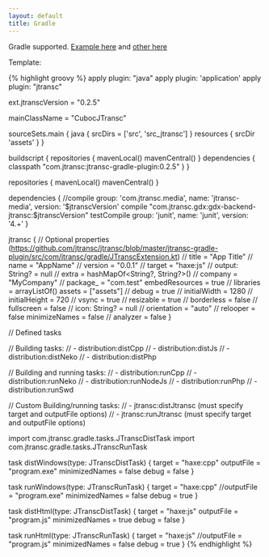 ```yaml
---
layout: default
title: Gradle
---
```


Gradle supported. [Example here](https://github.com/jtransc/jtransc/blob/master/jtransc-gradle-plugin/example/build.gradle) and [other here](https://github.com/jtransc/jtransc-examples/blob/master/libgdx/cuboc/build.gradle)

Template:

{% highlight groovy %}
apply plugin: "java"
apply plugin: 'application'
apply plugin: "jtransc"

ext.jtranscVersion = "0.2.5"

mainClassName = "CubocJTransc"

sourceSets.main {
	java {
		srcDirs = ['src', 'src_jtransc']
	}
	resources {
		srcDir 'assets'
	}
}

buildscript {
	repositories {
		mavenLocal()
		mavenCentral()
	}
	dependencies {
		classpath "com.jtransc:jtransc-gradle-plugin:0.2.5"
	}
}

repositories {
	mavenLocal()
	mavenCentral()
}

dependencies {
	//compile group: 'com.jtransc.media', name: 'jtransc-media', version: '$jtranscVersion'
	compile "com.jtransc.gdx:gdx-backend-jtransc:$jtranscVersion"
	testCompile group: 'junit', name: 'junit', version: '4.+'
}

jtransc {
	// Optional properties (https://github.com/jtransc/jtransc/blob/master/jtransc-gradle-plugin/src/com/jtransc/gradle/JTranscExtension.kt)
	// title = "App Title"
	// name = "AppName"
	// version = "0.0.1"
	// target = "haxe:js"
	// output: String? = null
	// extra = hashMapOf<String?, String?>()
	// company = "MyCompany"
	// package_ = "com.test"
	embedResources = true
	// libraries = arrayListOf<String>()
	assets = ["assets"]
	// debug = true
	// initialWidth = 1280
	// initialHeight = 720
	// vsync = true
	// resizable = true
	// borderless = false
	// fullscreen = false
	// icon: String? = null
	// orientation = "auto"
	// relooper = false
	minimizeNames = false
	// analyzer = false
}

// Defined tasks

// Building tasks:
// - distribution:distCpp
// - distribution:distJs
// - distribution:distNeko
// - distribution:distPhp

// Building and running tasks:
// - distribution:runCpp
// - distribution:runNeko
// - distribution:runNodeJs
// - distribution:runPhp
// - distribution:runSwd

// Custom Building/running tasks:
// - jtransc:distJtransc (must specify target and outputFile options)
// - jtransc:runJtransc (must specify target and outputFile options)

import com.jtransc.gradle.tasks.JTranscDistTask
import com.jtransc.gradle.tasks.JTranscRunTask

task distWindows(type: JTranscDistTask) {
	target = "haxe:cpp"
	outputFile = "program.exe"
	minimizedNames = false
	debug = false
}

task runWindows(type: JTranscRunTask) {
	target = "haxe:cpp"
	//outputFile = "program.exe"
	minimizedNames = false
	debug = true
}

task distHtml(type: JTranscDistTask) {
	target = "haxe:js"
	outputFile = "program.js"
	minimizedNames = true
	debug = false
}

task runHtml(type: JTranscRunTask) {
	target = "haxe:js"
	//outputFile = "program.js"
	minimizedNames = false
	debug = true
}
{% endhighlight %}

